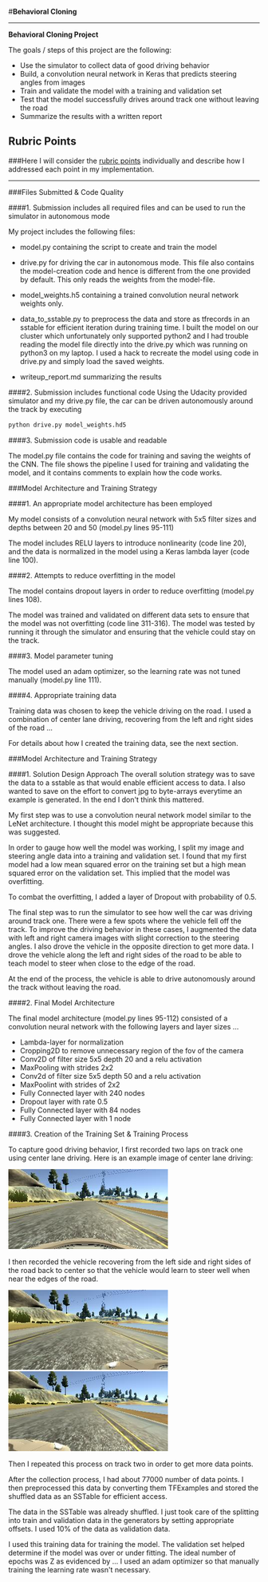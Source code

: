 #**Behavioral Cloning** 

---

**Behavioral Cloning Project**

The goals / steps of this project are the following:
* Use the simulator to collect data of good driving behavior
* Build, a convolution neural network in Keras that predicts steering angles from images
* Train and validate the model with a training and validation set
* Test that the model successfully drives around track one without leaving the road
* Summarize the results with a written report


[//]: # (Image References)

[image1]: ./examples/placeholder.png "Model Visualization"
[image2]: ./examples/center.png "Center image"
[image3]: ./examples/left.png "Left Image"
[image4]: ./examples/right.png "Right Image"

## Rubric Points
###Here I will consider the [rubric points](https://review.udacity.com/#!/rubrics/432/view) individually and describe how I addressed each point in my implementation.  

---
###Files Submitted & Code Quality

####1. Submission includes all required files and can be used to run the simulator in autonomous mode

My project includes the following files:
* model.py containing the script to create and train the model
* drive.py for driving the car in autonomous mode. This file also contains the model-creation code and hence is different from the one provided by default. This only reads the weights from the model-file.
* model_weights.h5 containing a trained convolution neural network weights only. 
* data_to_sstable.py to preprocess the data and store as tfrecords in an sstable for efficient iteration during training time.
I built the model on our cluster which unfortunately only supported python2 and I had trouble reading the model file directly into the drive.py which was running on python3 on my laptop. I used a hack to recreate the model using code in drive.py and simply load the saved weights. 

* writeup_report.md summarizing the results

####2. Submission includes functional code
Using the Udacity provided simulator and my drive.py file, the car can be driven autonomously around the track by executing 
```sh
python drive.py model_weights.hd5
```

####3. Submission code is usable and readable

The model.py file contains the code for training and saving the weights of the CNN. The file shows the pipeline I used for training and validating the model, and it contains comments to explain how the code works.

###Model Architecture and Training Strategy

####1. An appropriate model architecture has been employed

My model consists of a convolution neural network with 5x5 filter sizes and depths between 20 and 50 (model.py lines 95-111) 

The model includes RELU layers to introduce nonlinearity (code line 20), and the data is normalized in the model using a Keras lambda layer (code line 100). 

####2. Attempts to reduce overfitting in the model

The model contains dropout layers in order to reduce overfitting (model.py lines 108). 

The model was trained and validated on different data sets to ensure that the model was not overfitting (code line 311-316). The model was tested by running it through the simulator and ensuring that the vehicle could stay on the track.

####3. Model parameter tuning

The model used an adam optimizer, so the learning rate was not tuned manually (model.py line 111).

####4. Appropriate training data

Training data was chosen to keep the vehicle driving on the road. I used a combination of center lane driving, recovering from the left and right sides of the road ... 

For details about how I created the training data, see the next section. 

###Model Architecture and Training Strategy

####1. Solution Design Approach
The overall solution strategy was to save the data to a sstable as that would enable efficient access to data. I also wanted to save on the effort to convert jpg to byte-arrays everytime an example is generated. In the end I don't think this mattered.

My first step was to use a convolution neural network model similar to the LeNet architecture. I thought this model might be appropriate because this was suggested.

In order to gauge how well the model was working, I split my image and steering angle data into a training and validation set. I found that my first model had a low mean squared error on the training set but a high mean squared error on the validation set. This implied that the model was overfitting. 

To combat the overfitting, I added a layer of Dropout with probability of 0.5.

The final step was to run the simulator to see how well the car was driving around track one. There were a few spots where the vehicle fell off the track. To improve the driving behavior in these cases, I augmented the data with left and right camera images with slight correction to the steering angles. I also drove the vehicle in the opposite direction to get more data. I drove the vehicle along the left and right sides of the road to be able to teach model to steer when close to the edge of the road.

At the end of the process, the vehicle is able to drive autonomously around the track without leaving the road.

####2. Final Model Architecture

The final model architecture (model.py lines 95-112) consisted of a convolution neural network with the following layers and layer sizes ...
* Lambda-layer for normalization
* Cropping2D to remove unnecessary region of the fov of the camera
* Conv2D of filter size 5x5 depth 20 and a relu activation
* MaxPooling with strides 2x2
* Conv2d of filter size 5x5 depth 50 and a relu activation
* MaxPoolint with strides of 2x2
* Fully Connected layer with 240 nodes
* Dropout layer with rate 0.5
* Fully Connected layer with 84 nodes
* Fully Connected layer with 1 node


####3. Creation of the Training Set & Training Process

To capture good driving behavior, I first recorded two laps on track one using center lane driving. Here is an example image of center lane driving:

![alt text][image2]

I then recorded the vehicle recovering from the left side and right sides of the road back to center so that the vehicle would learn to steer well when near the edges of the road.

![alt text][image3]
![alt text][image4]

Then I repeated this process on track two in order to get more data points.

After the collection process, I had about 77000 number of data points. I then preprocessed this data by converting them TFExamples and stored the shuffled data as an SSTable for efficient access.

The data in the SSTable was already shuffled. I just took care of the splitting into train and validation data in the generators by setting appropriate offsets. I used 10% of the data as validation data.

I used this training data for training the model. The validation set helped determine if the model was over or under fitting. The ideal number of epochs was Z as evidenced by ... I used an adam optimizer so that manually training the learning rate wasn't necessary.
